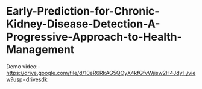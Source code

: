 # Early-Prediction-for-Chronic-Kidney-Disease-Detection-A-Progressive-Approach-to-Health-Management


Demo video:-
https://drive.google.com/file/d/10eR6RkAG5QOyX4kfGfvWjisw2H4JdyI-/view?usp=drivesdk
